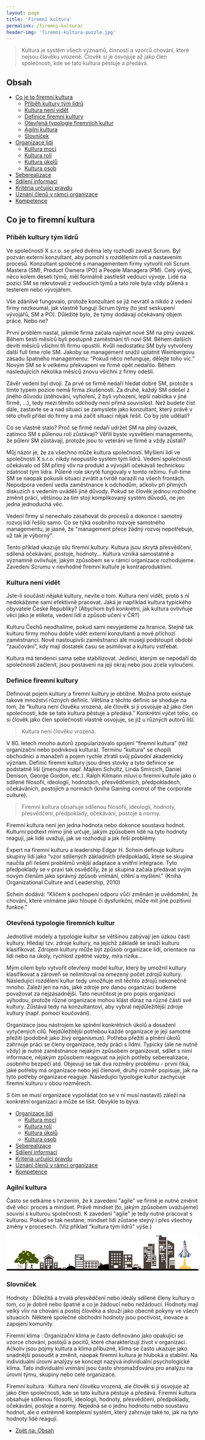 ```yaml
---
layout: page
title: 'Firemní kultura'
permalink: /firemni-kultura/
header-img: 'firemni-kultura-puzzle.jpg'
---
```


> Kultura je systém všech významů, činností a vzorců chování, které nejsou člověku vrozené.
> Člověk si je osvojuje až jako člen společnosti, kde se tato kultura pěstuje a předává.

## Obsah

- [Co je to firemní kultura](#co-je-to-firemní-kultura)
  - [Příběh kultury tým lídrů](#příběh-kultury-tým-lídrů)
  - [Kultura není vidět](#kultura-není-vidět)
  - [Definice firemní kultury](#definice-firemní-kultury)
  - [Otevřená typologie firemních kultur](#otevřená-typologie-firemních-kultur)
  - [Agilní kultura](#agilní-kultura)
  - [Slovníček](#slovníček)
- [Organizace lidí](/firemni-kultura-organizace-lidi/)
  - [Kultura moci](/firemni-kultura-organizace-lidi/#kultura-moci)
  - [Kultura rolí](/firemni-kultura-organizace-lidi/#kultura-rolí)
  - [Kultura úkolů](/firemni-kultura-organizace-lidi/#kultura-úkolů)
  - [Kultura osob](/firemni-kultura-organizace-lidi/#kultura-osob)
- [Seberealizace](/firemni-kultura-seberealizace/)
- [Sdílení informací](/firemni-kultura-sdileni-informaci/)
- [Kritéria určující pravdu](/firemni-kultura-pravda/)
- [Uznání členů v rámci organizace](/firemni-kultura-uznani-clenu-organizace/)
- [Kompetence](/firemni-kultura-kompetence/)

## Co je to firemní kultura

### Příběh kultury tým lídrů

Ve společnosti X s.r.o. se před dvěma lety rozhodli zavést Scrum. Byl pozván externí konzultant,
aby pomohl s rozdělením rolí a nastavením procesů. Konzultant společně s managementem firmy vytvořil
roli Scrum Mastera (SM), Product Ownera (PO) a People Managera (PM). Celý vývoj, něco kolem deseti týmů,
měl formálně zastřešit vedoucí vývoje. Lidé na pozici SM se rekrutovali z vedoucích týmů a tato role byla
vždy půlená s testerem nebo vývojářem.

Vše zdánlivě fungovalo, protože konzultant se již nevrátil a nikdo z vedení firmy nezkoumal,
jak vlastně fungují Scrum týmy (to jest seskupení vývojářů, SM a PO). Důležité bylo,
že týmy dodávají očekávaný objem práce. Nebo ne?

První problém nastal, jakmile firma začala najímat nové SM na plný úvazek. Během šesti měsíců byli
postupně zaměstnáni tři noví SM. Během dalších devíti měsíců všichni tři firmu opustili.
Kvůli nedostatku SM byly vytvořeny další full time role SM. Jakoby se management snažil uplatnit
Weinbergovu zásadu špatného managementu: “Pokud něco nefunguje, dělejte toho víc.” Novým SM se k velkému
překvapení ve firmě opět nedařilo. Během následujících několika měsíců znovu všichni z firmy odešli.

Závěr vedení byl dvojí. Za prvé se firmě nedaří hledat dobré SM, protože s tímto typem pozice nemá firma zkušenosti.
Za druhé, každý SM odešel z jiného důvodu (stěhování, vyhoření, 2 byli vyhozeni, lepší nabídka v jiné firmě, ...),
tedy mezi těmito odchody není přímá souvislost. Než budete číst dále, zastavte se a nad situací se zamyslete jako
konzultant, který právě v této chvíli přišel do firmy a má začít situaci nějak řešit. Co by jste udělali?

Co se vlastně stalo? Proč se firmě nedaří udržet SM na plný úvazek, zatímco SM s půlenou rolí zůstávají?
Věřili byste vysvětlení managementu, že půlení SM zůstávají, protože jsou to veteráni ve firmě a vždy zůstali?

Můj názor je, že za všechno může kultura společnosti. Myšlení lidí ve společnosti X s.r.o. nikdy neopustilo
systém tým lídrů. Vedení společnosti očekávalo od SM přímý vliv na produkt a vývojáři očekávali technickou
zdatnost tým lídra. Půlené role skrytě fungovaly v tomto režimu. Full-time SM se naopak pokusili situaci zvrátit
a tvrdě narazili na všech frontách. Nepodpora vedení vedla zaměstnance k odchodům, ačkoliv při přímých diskuzích
s vedením uváděli jiné důvody. Pokud se člověk jednou rozhodne změnit práci, většinou za tím stojí komplikovaný
systém důvodů, ne jen jedna jednoduchá věc.

Vedení firmy si nenechalo zasahovat do procesů a dokonce i samotný rozvoj lidí řešilo samo.
Co se týká osobního rozvoje samotného managementu, je jasné, že "management přece žádný rozvoj nepotřebuje,
už tak je výborný".

Tento příklad ukazuje sílu firemní kultury. Kultura jsou skrytá přesvědčení, sdílená očekávání, postoje,
hodnoty… Kultura vzniká samostatně a významně ovlivňuje, jakým způsobem se v rámci organizace rozhodujeme.
Zavedení Scrumu v nevhodné firemní kultuře je kontraproduktivní.

### Kultura není vidět

Jste-li součástí nějaké kultury, nevíte o tom. Kultura není vidět, proto s ní nedokážeme sami efektivně pracovat.
Jaká je například kultura typického obyvatele České Republiky? (Abychom byli konkrétní, jak kultura ovlivňuje věci
jako je etiketa, vedení lidí a způsob učení v ČR?)

Kulturu Čechů neodhalíme, pokud sami nevyjedeme za hranice. Stejně tak kulturu firmy mohou dobře vidět externí
konzultanti a nově příchozí zaměstnanci. Nově nastoupivši zaměstnanci ale musejí podstoupit období “zaučování”,
kdy mají dostatek času se asimilovat a kulturu vstřebat.

Kultura má tendenci sama sebe stabilizovat.
Jedinci, kterým se nepodaří do společnosti začlenit, jsou postaveni na její okraj nebo jsou zcela vyloučeni.

### Definice firemní kultury

Definovat pojem kultury a firemní kultury je obtížné. Možná proto existuje takové množství různých definic.
Většina z těchto definic se shoduje na tom, že “kultura není člověku vrozená, ale člověk si ji osvojuje až
jako člen společnosti, kde se tato kultura pěstuje a předává.” Konkrétní výčet toho, co si člověk jako člen
společnosti vlastně osvojuje, se již u různých autorů liší.

> Kultura není člověku vrozená.

V 80. letech mnoho autorů zpopularizovalo spojení “firemní kultura” (též organizační nebo podniková kultura).
Termínu “kultura” se chopili obchodníci a manažeři a pojem rychle ztratil svůj původní akademický význam.
Definic firemní kultury jsou dnes stovky a tyto definice se podstatně liší (jmenujme např. Majken Schultz,
Linda Smircich, Daniel Denison, George Gordon, etc.). Ralph Kilmann mluví o firemní kultuře jako o sdílené filosofii,
ideologii, hodnotách, přesvědčeních, předpokladech, očekáváních, postojích a normách
(kniha Gaining control of the corporate culture).

> Firemní kultura obsahuje sdílenou filosofii, ideologii, hodnoty, přesvědčení, předpoklady, očekávání, postoje a normy.

Firemní kultura není jen jedna hodnota nebo dokonce soustava hodnot. Kulturní podtext mimo jiné určuje,
jakým způsobem lidé na tyto hodnoty reagují, jak lidé uvažují, jak se rozhodují a jak řeší problémy.

Expert na firemní kulturu a leadership Edgar H. Schein definuje kulturu skupiny lidí jako
“vzor sdílených základních předpokladů, které se skupina naučila při řešení problémů vnější adaptace a vnitřní integrace.
Tyto předpoklady se v praxi tak osvědčily, že je skupina začala předávat svým novým členům jako správný způsob vnímání,
cítění a myšlení.” (Kniha Organizational Culture and Leadership, 2010)

Schein dodává: “Klíčem k pochopení odporu vůči změnám je uvědomění, že chování, které vnímáme jako hloupé či dysfunkční,
může mít jiné pozitivní funkce.”

### Otevřená typologie firemních kultur

Jednotlivé modely a typologie kultur se většinou zabývají jen úzkou částí kultury. Hledají tzv. zdroje kultury,
na jejichž základě se snaží kulturu klasifikovat. Zdrojem kultury může být způsob organizace lidí,
orientace na lidi nebo na úkoly, rychlost zpětné vazby, míra rizika…

Mým cílem bylo vytvořit otevřený model kultur, který by umožnil kultury klasifikovat a zároveň se nelimitoval na
omezený počet zdrojů kultury. Následující rozdělení kultur tedy umožňuje mít těchto zdrojů nekonečně mnoho.
Záleží jen na nás, jaké zdroje pro danou organizaci budeme považovat za nejzásadnější. Tato neurčitost je
pro popis organizací výhodou, protože různé organizace mohou klást důraz na různé části své kultury.
Zůstává tedy na konzultantovi, aby vybral nejdůležitější zdroje kultury (např. pomocí koučování).

Organizace jsou nástrojem ke splnění konkrétních úkolů a dosažení vytyčených cílů.
Nejdůležitější potřebou každé organizace je její samotné přežití (podobně jako živý organismus).
Potřeba přežití a plnění úkolů zahrnuje práci se členy organizace, tedy práci s lidmi.
Typicky (ale ne nutně vždy) je nutné zaměstnance nejakým způsobem organizovat, sdílet s nimi informace,
nějakým způsobem reagovat na jejich potřeby seberealizace, osobního bezpečí atd.
Objevují se tak dva rozměry problému - první říká, jaké potřeby má organizace nebo její členové,
druhý rozměr popisuje, jak na tyto potřeby organizace reaguje. Následující typologie kultur
zachycuje firemní kulturu v obou rozměrech.

S čím se musí organizace vypořádat (co se v ní musí nastavit)
záleží na konkrétní organizaci a může se lišit. Obvykle to bývá:

- [Organizace lidí](/firemni-kultura-organizace-lidi/)
  - [Kultura moci](/firemni-kultura-organizace-lidi/#kultura-moci)
  - [Kultura rolí](/firemni-kultura-organizace-lidi/#kultura-rolí)
  - [Kultura úkolů](/firemni-kultura-organizace-lidi/#kultura-úkolů)
  - [Kultura osob](/firemni-kultura-organizace-lidi/#kultura-osob)
- [Seberealizace](/firemni-kultura-seberealizace/)
- [Sdílení informací](/firemni-kultura-sdileni-informaci/)
- [Kritéria určující pravdu](/firemni-kultura-pravda/)
- [Uznání členů v rámci organizace](/firemni-kultura-uznani-clenu-organizace/)
- [Kompetence](/firemni-kultura-kompetence/)

### Agilní kultura

Často se setkáme s tvrzením, že k zavedení "agile" ve firmě je nutné změnit dvě věci: proces a mindset.
Právě mindset (to, jakým způsobem uvažujeme) souvisí s kulturou společnosti. K zavedení "agile" je tedy
nutné pracovat s kulturou. Pokud se tak nestane, mindset lidí zůstane stejný i přes všechny změny v procesech.
(Viz příklad "kultura tým lídrů" výše.)

![Firemní kultura](/images/blog/firemni-kultury.png)

### Slovníček

Hodnoty
: Důležitá a trvalá přesvědčení nebo ideály sdílené členy kultury o tom, co je dobré nebo špatné
  a co je žádoucí nebo nežádoucí. Hodnoty mají velký vliv na chování a postoj člověka a slouží
  jako obecné pokyny ve všech situacích. Některé společné obchodní hodnoty jsou poctivost,
  inovace a zapojení komunity.

Firemní klima
: Organizační klima je často definováno jako opakující se vzorce chování, postojů
  a pocitů, které charakterizují život v organizaci. Ačkoliv jsou pojmy kultura a klima příbuzné,
  klima se často ukazuje jako snadnější posoudit a změnit, naopak firemní kultura je hluboká a stabilní.
  Na individuální úrovni analýzy se koncept nazývá individuální
  psychologické klima. Tato individuální vnímání jsou často shromažďována pro analýzu na úrovni týmu,
  skupiny nebo celé organizace.

Firemní kultura
: Kultura není člověku vrozená, ale člověk si ji osvojuje až jako člen společnosti,
  kde se tato kultura pěstuje a předává.
  Firemní kultura obsahuje sdílenou filosofii, ideologii, hodnoty, přesvědčení, předpoklady,
  očekávání, postoje a normy.
  Nejedná se o jednu hodnotu nebo soustavu hodnot, ale o extrémně komplexní systém, který zahrnuje také to,
  jak na tyto hodnoty lidé reagují.

- [Zpět na: Obsah](/firemni-kultura/#obsah)
